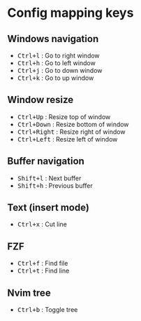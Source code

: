 # Config mapping keys

## Windows navigation

- <kbd>Ctrl+l</kbd> : Go to right window
- <kbd>Ctrl+h</kbd> : Go to left window
- <kbd>Ctrl+j</kbd> : Go to down window
- <kbd>Ctrl+k</kbd> : Go to up window

## Window resize

- <kbd>Ctrl+Up</kbd> : Resize top of window
- <kbd>Ctrl+Down</kbd> : Resize bottom of window
- <kbd>Ctrl+Right</kbd> : Resize right of window
- <kbd>Ctrl+Left</kbd> : Resize left of window

## Buffer navigation

- <kbd>Shift+l</kbd> : Next buffer
- <kbd>Shift+h</kbd> : Previous buffer

## Text (insert mode)

- <kbd>Ctrl+x</kbd> : Cut line

## FZF

- <kbd>Ctrl+f</kbd> : Find file
- <kbd>Ctrl+t</kbd> : Find line

## Nvim tree

- <kbd>Ctrl+b</kbd> : Toggle tree

